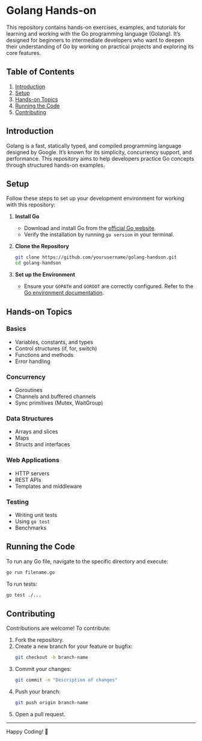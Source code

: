 # Golang Hands-on

This repository contains hands-on exercises, examples, and tutorials for learning and working with the Go programming language (Golang). It’s designed for beginners to intermediate developers who want to deepen their understanding of Go by working on practical projects and exploring its core features.

## Table of Contents

1. [Introduction](#introduction)
2. [Setup](#setup)
3. [Hands-on Topics](#hands-on-topics)
4. [Running the Code](#running-the-code)
5. [Contributing](#contributing)


## Introduction
Golang is a fast, statically typed, and compiled programming language designed by Google. It’s known for its simplicity, concurrency support, and performance. This repository aims to help developers practice Go concepts through structured hands-on examples.

## Setup

Follow these steps to set up your development environment for working with this repository:

1. **Install Go**
   - Download and install Go from the [official Go website](https://golang.org/dl/).
   - Verify the installation by running `go version` in your terminal.

2. **Clone the Repository**
   ```bash
   git clone https://github.com/yourusername/golang-handson.git
   cd golang-handson
   ```

3. **Set up the Environment**
   - Ensure your `GOPATH` and `GOROOT` are correctly configured. Refer to the [Go environment documentation](https://golang.org/doc/gopath_code.html).

## Hands-on Topics

### Basics
- Variables, constants, and types
- Control structures (if, for, switch)
- Functions and methods
- Error handling

### Concurrency
- Goroutines
- Channels and buffered channels
- Sync primitives (Mutex, WaitGroup)

### Data Structures
- Arrays and slices
- Maps
- Structs and interfaces

### Web Applications
- HTTP servers
- REST APIs
- Templates and middleware

### Testing
- Writing unit tests
- Using `go test`
- Benchmarks

## Running the Code

To run any Go file, navigate to the specific directory and execute:

```bash
go run filename.go
```

To run tests:

```bash
go test ./...
```

## Contributing

Contributions are welcome! To contribute:

1. Fork the repository.
2. Create a new branch for your feature or bugfix:
   ```bash
   git checkout -b branch-name
   ```
3. Commit your changes:
   ```bash
   git commit -m "Description of changes"
   ```
4. Push your branch:
   ```bash
   git push origin branch-name
   ```
5. Open a pull request.


---

Happy Coding! :rocket:
